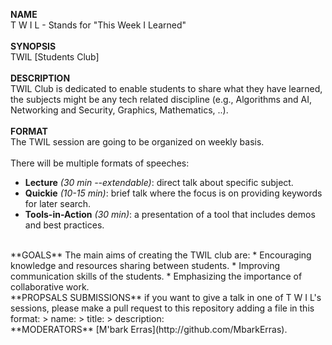 **NAME**  
T W I L - Stands for "This Week I Learned"  
</br>
**SYNOPSIS**  
TWIL [Students Club]  
</br>
**DESCRIPTION**  
TWIL Club is dedicated to enable students to share what they have learned, the subjects might be any tech related discipline (e.g., Algorithms and AI, Networking and Security, Graphics, Mathematics, ..).  
</br>
**FORMAT**  
The TWIL session are going to be organized on weekly basis.  
</br>
There will be multiple formats of speeches:  
* **Lecture** *(30 min --extendable)*: direct talk about specific subject.
* **Quickie** *(10-15 min)*: brief talk where the focus is on providing keywords for later search.
* **Tools-in-Action** *(30 min)*: a presentation of a tool that includes demos and best practices.  
</br>
**GOALS**  
The main aims of creating the TWIL club are:  
* Encouraging knowledge and resources sharing between students.
* Improving communication skills of the students.
* Emphasizing the importance of collaborative work.
</br>
**PROPSALS SUBMISSIONS**  
if you want to give a talk in one of T W I L's sessions, please make a pull request to this repository adding a file in this format:  
> name:
> title:
> description:
</br>
**MODERATORS**  
[M'bark Erras](http://github.com/MbarkErras).
